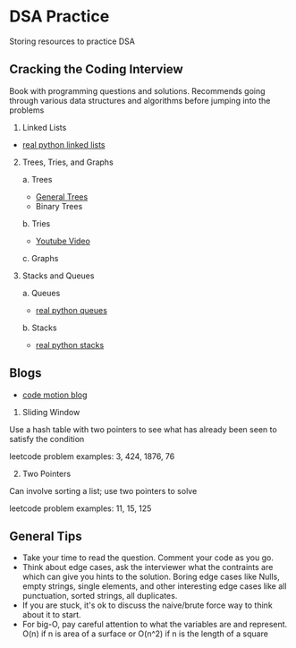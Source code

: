 # DSA Practice

Storing resources to practice DSA

## Cracking the Coding Interview

Book with programming questions and solutions. Recommends going through various data structures and algorithms before jumping into the problems

1. Linked Lists

- [real python linked lists](https://realpython.com/linked-lists-python/)

2. Trees, Tries, and Graphs

    a. Trees
    - [General Trees](https://www.youtube.com/watch?v=4r_XR9fUPhQ)
    - Binary Trees

    b. Tries
    - [Youtube Video](https://www.youtube.com/watch?v=hjUJFjcrbR4&t=498s)

    c. Graphs

3. Stacks and Queues 

    a. Queues
    - [real python queues](https://realpython.com/queue-in-python/#implementing-queues-in-python)
    
    b. Stacks
    - [real python stacks](https://realpython.com/queue-in-python/#building-a-stack-data-type)


## Blogs

- [code motion blog](https://www.blog.codeinmotion.io/p/leetcode-patterns)

1. Sliding Window 

Use a hash table with two pointers to see what has already been seen to satisfy the condition

leetcode problem examples: 3, 424, 1876, 76

2. Two Pointers

Can involve sorting a list; use two pointers to solve

leetcode problem examples: 11, 15, 125

## General Tips

- Take your time to read the question. Comment your code as you go.
- Think about edge cases, ask the interviewer what the contraints are which can give you hints to the solution. Boring edge cases like Nulls, empty strings, single elements, and other interesting edge cases like all punctuation, sorted strings, all duplicates. 
- If you are stuck, it's ok to discuss the naive/brute force way to think about it to start.
- For big-O, pay careful attention to what the variables are and represent. O(n) if n is area of a surface or O(n^2) if n is the length of a square
